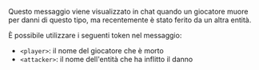 Questo messaggio viene visualizzato in chat quando un giocatore muore per danni di questo tipo, ma recentemente è stato ferito da un altra entità.

È possibile utilizzare i seguenti token nel messaggio:

- `<player>`: il nome del giocatore che è morto
- `<attacker>`: il nome dell'entità che ha inflitto il danno
